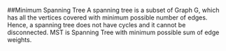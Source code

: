 ##Minimum Spanning Tree
A spanning tree is a subset of Graph G, which has all the vertices covered with minimum possible number of edges. Hence, a spanning tree does not have cycles and it cannot be disconnected.
MST is Spanning Tree with minimum possible sum of edge weights.